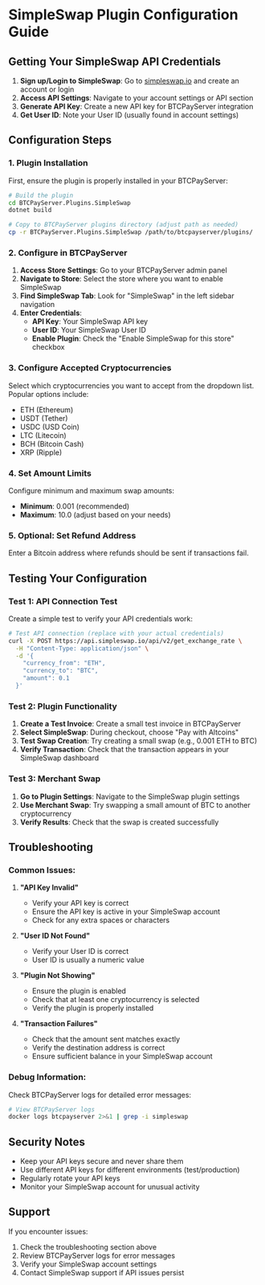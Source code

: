 # SimpleSwap Plugin Configuration Guide

## Getting Your SimpleSwap API Credentials

1. **Sign up/Login to SimpleSwap**: Go to [simpleswap.io](https://simpleswap.io) and create an account or login
2. **Access API Settings**: Navigate to your account settings or API section
3. **Generate API Key**: Create a new API key for BTCPayServer integration
4. **Get User ID**: Note your User ID (usually found in account settings)

## Configuration Steps

### 1. Plugin Installation
First, ensure the plugin is properly installed in your BTCPayServer:

```bash
# Build the plugin
cd BTCPayServer.Plugins.SimpleSwap
dotnet build

# Copy to BTCPayServer plugins directory (adjust path as needed)
cp -r BTCPayServer.Plugins.SimpleSwap /path/to/btcpayserver/plugins/
```

### 2. Configure in BTCPayServer

1. **Access Store Settings**: Go to your BTCPayServer admin panel
2. **Navigate to Store**: Select the store where you want to enable SimpleSwap
3. **Find SimpleSwap Tab**: Look for "SimpleSwap" in the left sidebar navigation
4. **Enter Credentials**:
   - **API Key**: Your SimpleSwap API key
   - **User ID**: Your SimpleSwap User ID
   - **Enable Plugin**: Check the "Enable SimpleSwap for this store" checkbox

### 3. Configure Accepted Cryptocurrencies

Select which cryptocurrencies you want to accept from the dropdown list. Popular options include:
- ETH (Ethereum)
- USDT (Tether)
- USDC (USD Coin)
- LTC (Litecoin)
- BCH (Bitcoin Cash)
- XRP (Ripple)

### 4. Set Amount Limits

Configure minimum and maximum swap amounts:
- **Minimum**: 0.001 (recommended)
- **Maximum**: 10.0 (adjust based on your needs)

### 5. Optional: Set Refund Address

Enter a Bitcoin address where refunds should be sent if transactions fail.

## Testing Your Configuration

### Test 1: API Connection Test
Create a simple test to verify your API credentials work:

```bash
# Test API connection (replace with your actual credentials)
curl -X POST https://api.simpleswap.io/api/v2/get_exchange_rate \
  -H "Content-Type: application/json" \
  -d '{
    "currency_from": "ETH",
    "currency_to": "BTC",
    "amount": 0.1
  }'
```

### Test 2: Plugin Functionality
1. **Create a Test Invoice**: Create a small test invoice in BTCPayServer
2. **Select SimpleSwap**: During checkout, choose "Pay with Altcoins"
3. **Test Swap Creation**: Try creating a small swap (e.g., 0.001 ETH to BTC)
4. **Verify Transaction**: Check that the transaction appears in your SimpleSwap dashboard

### Test 3: Merchant Swap
1. **Go to Plugin Settings**: Navigate to the SimpleSwap plugin settings
2. **Use Merchant Swap**: Try swapping a small amount of BTC to another cryptocurrency
3. **Verify Results**: Check that the swap is created successfully

## Troubleshooting

### Common Issues:

1. **"API Key Invalid"**
   - Verify your API key is correct
   - Ensure the API key is active in your SimpleSwap account
   - Check for any extra spaces or characters

2. **"User ID Not Found"**
   - Verify your User ID is correct
   - User ID is usually a numeric value

3. **"Plugin Not Showing"**
   - Ensure the plugin is enabled
   - Check that at least one cryptocurrency is selected
   - Verify the plugin is properly installed

4. **"Transaction Failures"**
   - Check that the amount sent matches exactly
   - Verify the destination address is correct
   - Ensure sufficient balance in your SimpleSwap account

### Debug Information:

Check BTCPayServer logs for detailed error messages:
```bash
# View BTCPayServer logs
docker logs btcpayserver 2>&1 | grep -i simpleswap
```

## Security Notes

- Keep your API keys secure and never share them
- Use different API keys for different environments (test/production)
- Regularly rotate your API keys
- Monitor your SimpleSwap account for unusual activity

## Support

If you encounter issues:
1. Check the troubleshooting section above
2. Review BTCPayServer logs for error messages
3. Verify your SimpleSwap account settings
4. Contact SimpleSwap support if API issues persist 
